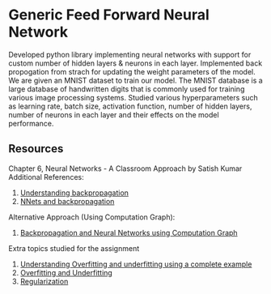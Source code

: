 # Generic Feed Forward Neural Network
Developed python library implementing neural networks with support for custom number of hidden layers & neurons in each layer. Implemented back propogation from strach for updating the weight parameters of the model. We are given an MNIST dataset to train our model. The MNIST database is a large
database of handwritten digits that is commonly used for training various image processing systems. Studied various hyperparameters such as learning rate, batch size, activation function, number of hidden layers, number of neurons in each layer and their effects on the model performance.

## Resources
Chapter 6, Neural Networks - A Classroom Approach by Satish Kumar
Additional References:
1. [Understanding backpropagation](https://towardsdatascience.com/understanding-backpropagation-algorithm-7bb3aa2f95fd)
2. [NNets and backpropagation](https://medium.com/datathings/neural-networks-and-backpropagation-explained-in-a-simple-way-f540a3611f5e)

Alternative Approach (Using Computation Graph):
1. [Backpropagation and Neural Networks using Computation Graph](http://cs231n.stanford.edu/slides/2017/cs231n_2017_lecture4.pdf)

Extra topics studied for the assignment
1. [Understanding Overfitting and underfitting using a complete example](https://towardsdatascience.com/overfitting-vs-underfitting-a-complete-example-d05dd7e19765)
2. [Overfitting and Underfitting](https://towardsdatascience.com/what-are-overfitting-and-underfitting-in-machine-learning-a96b30864690)
2. [Regularization](https://www.analyticsvidhya.com/blog/2015/02/avoid-over-fitting-regularization/)
